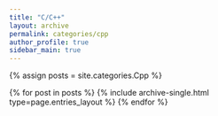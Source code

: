 ```yaml
---
title: "C/C++"
layout: archive
permalink: categories/cpp
author_profile: true
sidebar_main: true
---
```


{% assign posts = site.categories.Cpp %}

{% for post in posts %} {% include archive-single.html type=page.entries_layout %} {% endfor %}
